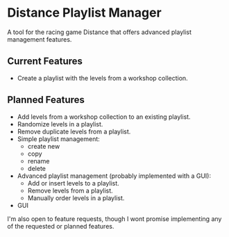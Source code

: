 # Distance Playlist Manager

A tool for the racing game Distance that offers advanced playlist management features.

## Current Features

- Create a playlist with the levels from a workshop collection.

## Planned Features

- Add levels from a workshop collection to an existing playlist.
- Randomize levels in a playlist.
- Remove duplicate levels from a playlist.
- Simple playlist management:
  - create new
  - copy
  - rename
  - delete
- Advanced playlist management (probably implemented with a GUI):
  - Add or insert levels to a playlist.
  - Remove levels from a playlist.
  - Manually order levels in a playlist.
- GUI

I'm also open to feature requests, though I wont promise implementing any of the requested or planned features.
